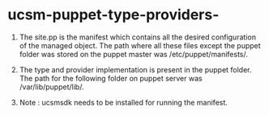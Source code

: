 # ucsm-puppet-type-providers-

1) The site.pp is the manifest which contains all the desired configuration of the managed object.
The path where all these files except the puppet folder was stored on the puppet master was /etc/puppet/manifests/.

2) The type and provider implementation is present in the puppet folder.
The path for the following folder on puppet server was /var/lib/puppet/lib/.

3) Note : ucsmsdk needs to be installed for running the manifest. 
